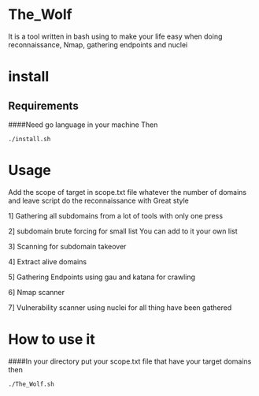 # The_Wolf

It is a tool written in bash using to make your life easy when doing reconnaissance, Nmap, gathering endpoints and nuclei  

# install

## Requirements 

####Need go language in your machine Then

```
./install.sh
```

# Usage

Add the scope of target in scope.txt file whatever the number of domains and leave script do the reconnaissance with Great style    

1] Gathering all subdomains from a lot of tools with only one press  

2] subdomain brute forcing for small list You can add to it your own list 

3] Scanning for subdomain takeover  

4] Extract alive domains  

5] Gathering Endpoints using gau and katana for crawling

6] Nmap scanner 

7] Vulnerability scanner using nuclei for all thing have been gathered

# How to use it

####In your directory put your scope.txt file that have your target domains then 

```
./The_Wolf.sh
```
